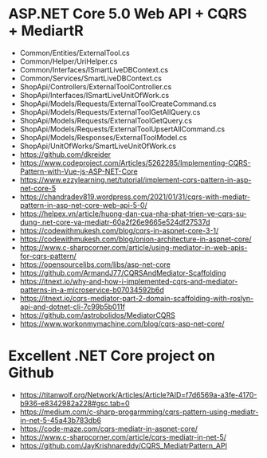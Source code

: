 # ASP.NET Core 5.0 Web API + CQRS + MediartR
+ Common/Entities/ExternalTool.cs
+ Common/Helper/UriHelper.cs
+ Common/Interfaces/ISmartLiveDBContext.cs
+ Common/Services/SmartLiveDBContext.cs
+ ShopApi/Controllers/ExternalToolController.cs
+ ShopApi/Interfaces/ISmartLiveUnitOfWork.cs
+ ShopApi/Models/Requests/ExternalToolCreateCommand.cs
+ ShopApi/Models/Requests/ExternalToolGetAllQuery.cs
+ ShopApi/Models/Requests/ExternalToolGetQuery.cs
+ ShopApi/Models/Requests/ExternalToolUpsertAllCommand.cs
+ ShopApi/Models/Responses/ExternalToolModel.cs
+ ShopApi/UnitOfWorks/SmartLiveUnitOfWork.cs
+ https://github.com/dkreider
+ https://www.codeproject.com/Articles/5262285/Implementing-CQRS-Pattern-with-Vue-js-ASP-NET-Core
+ https://www.ezzylearning.net/tutorial/implement-cqrs-pattern-in-asp-net-core-5
+ https://chandradev819.wordpress.com/2021/01/31/cqrs-with-mediatr-pattern-in-asp-net-core-web-api-5-0/
+ https://helpex.vn/article/huong-dan-cua-nha-phat-trien-ve-cqrs-su-dung-.net-core-va-mediatr-60a2f26e9665e524df27537d
+ https://codewithmukesh.com/blog/cqrs-in-aspnet-core-3-1/
+ https://codewithmukesh.com/blog/onion-architecture-in-aspnet-core/
+ https://www.c-sharpcorner.com/article/using-mediator-in-web-apis-for-cqrs-pattern/
+ https://opensourcelibs.com/libs/asp-net-core
+ https://github.com/ArmandJ77/CQRSAndMediator-Scaffolding
+ https://itnext.io/why-and-how-i-implemented-cqrs-and-mediator-patterns-in-a-microservice-b07034592b6d
+ https://itnext.io/cqrs-mediator-part-2-domain-scaffolding-with-roslyn-api-and-dotnet-cli-7c99b5b011f
+ https://github.com/astrobolidos/MediatorCQRS
+ https://www.workonmymachine.com/blog/cqrs-asp-net-core/

# Excellent .NET Core project on Github
+ https://titanwolf.org/Network/Articles/Article?AID=f7d6569a-a3fe-4170-b936-e8342982a228#gsc.tab=0
+ https://medium.com/c-sharp-progarmming/cqrs-pattern-using-mediatr-in-net-5-45a43b783db6
+ https://code-maze.com/cqrs-mediatr-in-aspnet-core/
+ https://www.c-sharpcorner.com/article/cqrs-mediatr-in-net-5/
+ https://github.com/JayKrishnareddy/CQRS_MediatrPattern_API

